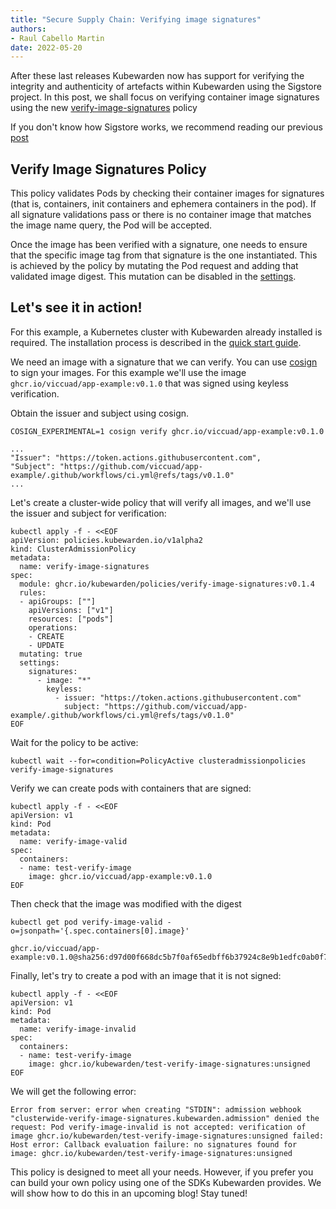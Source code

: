 ```yaml
---
title: "Secure Supply Chain: Verifying image signatures"
authors:
- Raul Cabello Martin
date: 2022-05-20
---
```


After these last releases Kubewarden now has support for verifying the integrity and authenticity of artefacts within
Kubewarden using the Sigstore project. In this post, we shall focus on verifying container image signatures using the
new [verify-image-signatures](https://github.com/kubewarden/verify-image-signatures) policy

If you don't know how Sigstore works, we recommend reading our
previous [post](https://www.kubewarden.io/blog/2022/04/securing-kubewarden-policies/)

## Verify Image Signatures Policy

This policy validates Pods by checking their container images for signatures (that is, containers, init containers and 
ephemera containers in the pod). If all signature validations pass or there is no container image that matches the image
name query, the Pod will be accepted.

Once the image has been verified with a signature, one needs to ensure that the specific image tag from that signature 
is the one instantiated. This is achieved by the policy by mutating the Pod request and adding that validated image digest. 
This mutation can be disabled in the [settings](https://github.com/kubewarden/verify-image-signatures#settings).

## Let's see it in action!

For this example, a Kubernetes cluster with Kubewarden already installed is required. The installation process is
described in the [quick start guide](https://docs.kubewarden.io/quick-start.html).

We need an image with a signature that we can verify. You can use [cosign](https://github.com/sigstore/cosign) to sign
your images. For this example we'll use the image
`ghcr.io/viccuad/app-example:v0.1.0` that was signed using keyless verification. 

Obtain the issuer and subject using cosign.

```
COSIGN_EXPERIMENTAL=1 cosign verify ghcr.io/viccuad/app-example:v0.1.0
```

```
...
"Issuer": "https://token.actions.githubusercontent.com",
"Subject": "https://github.com/viccuad/app-example/.github/workflows/ci.yml@refs/tags/v0.1.0"
...
```

Let's create a cluster-wide policy that will verify all images, and
we'll use the issuer and subject for verification:

```
kubectl apply -f - <<EOF
apiVersion: policies.kubewarden.io/v1alpha2
kind: ClusterAdmissionPolicy
metadata:
  name: verify-image-signatures
spec:
  module: ghcr.io/kubewarden/policies/verify-image-signatures:v0.1.4
  rules:
  - apiGroups: [""]
    apiVersions: ["v1"]
    resources: ["pods"]
    operations:
    - CREATE
    - UPDATE
  mutating: true
  settings:
    signatures:
      - image: "*"
        keyless:
          - issuer: "https://token.actions.githubusercontent.com"
            subject: "https://github.com/viccuad/app-example/.github/workflows/ci.yml@refs/tags/v0.1.0"
EOF
````

Wait for the policy to be active:

```
kubectl wait --for=condition=PolicyActive clusteradmissionpolicies verify-image-signatures
```

Verify we can create pods with containers that are signed:

```
kubectl apply -f - <<EOF
apiVersion: v1
kind: Pod
metadata:
  name: verify-image-valid
spec:
  containers:
  - name: test-verify-image
    image: ghcr.io/viccuad/app-example:v0.1.0
EOF
```

Then check that the image was modified with the digest

```
kubectl get pod verify-image-valid -o=jsonpath='{.spec.containers[0].image}'
```

```
ghcr.io/viccuad/app-example:v0.1.0@sha256:d97d00f668dc5b7f0af65edbff6b37924c8e9b1edfc0ab0f7d2e522cab162d38
```

Finally, let's try to create a pod with an image that it is not signed:

```
kubectl apply -f - <<EOF
apiVersion: v1
kind: Pod
metadata:
  name: verify-image-invalid
spec:
  containers:
  - name: test-verify-image
    image: ghcr.io/kubewarden/test-verify-image-signatures:unsigned
EOF
```

We will get the following error:

```
Error from server: error when creating "STDIN": admission webhook "clusterwide-verify-image-signatures.kubewarden.admission" denied the request: Pod verify-image-invalid is not accepted: verification of image ghcr.io/kubewarden/test-verify-image-signatures:unsigned failed: Host error: Callback evaluation failure: no signatures found for image: ghcr.io/kubewarden/test-verify-image-signatures:unsigned 
```

This policy is designed to meet all your needs. However, if you prefer you can build your own policy using one of the SDKs Kubewarden
provides. We will show how to do this in an upcoming blog! Stay tuned!